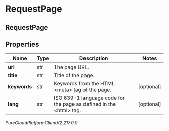 # RequestPage

## RequestPage

## Properties

|Name | Type | Description | Notes|
|------------ | ------------- | ------------- | -------------|
| **url** | str | The page URL. | |
| **title** | str | Title of the page. | |
| **keywords** | str | Keywords from the HTML &lt;meta&gt; tag of the page. | [optional] |
| **lang** | str | ISO 639-1 language code for the page as defined in the &lt;html&gt; tag. | [optional] |



_PureCloudPlatformClientV2 217.0.0_
